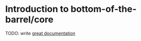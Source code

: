 # Introduction to bottom-of-the-barrel/core

TODO: write [great documentation](http://jacobian.org/writing/what-to-write/)
